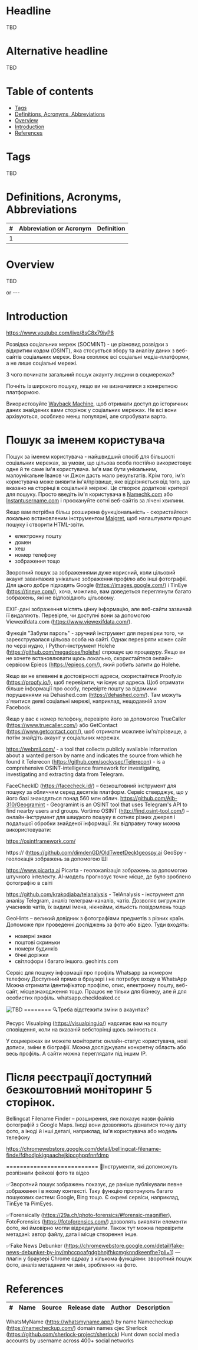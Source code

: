 # Headline

TBD

# Alternative headline

TBD

# Table of contents

- [Tags](./OSINT_uk.md#tags)
- [Definitions, Acronyms, Abbreviations](./OSINT_uk.md#definitions-acronyms-abbreviations)
- [Overview](./OSINT_uk.md#overview)
- [Introduction](./OSINT_uk.md#introduction)
- [References](./OSINT_uk.md#references)

# Tags

TBD

# Definitions, Acronyms, Abbreviations

| # | Abbreviation or Acronym | Definition     |
| - | ------------------------|:--------------:|
| 1 |

# Overview

TBD

or ---

# Introduction

<https://www.youtube.com/live/8sC8x79iyP8>

Розвідка соціальних мереж (SOCMINT) - це різновид розвідки з відкритим кодом (OSINT), яка стосується збору та аналізу даних з веб-сайтів соціальних мереж. Вона охоплює всі соціальні медіа-платформи, а не лише соціальні мережі.

З чого починати загальний пошук акаунту людини в соцмережах?

Почніть із широкого пошуку, якщо ви не визначилися з конкретною платформою.

Використовуйте [Wayback Machine](https://web.archive.org/), щоб отримати доступ до історичних даних знайдених вами сторінок у соціальних мережах.
Не всі вони архівуються, особливо менш популярні, але спробувати варто.

# Пошук за іменем користувача

Пошук за іменем користувача - найшвидший спосіб для більшості соціальних мережах, за умови, що цільова особа постійно використовує одне й те саме ім'я користувача. Ім'я має бути унікальним, малоунікальне Іванов чи Джон дасть мало результатів.
Крім того, ім'я користувача може виявити ім'я/прізвище, яке відрізняється від того, що вказано на сторінці в соціальній мережі.
Це створює додаткові критерії для пошуку.
Просто введіть ім'я користувача в [Namechk.com](https://namechk.com/) або [Instantusername.com](https://instantusername.com/#/) і проскануйте сотні веб-сайтів за лічені хвилини.

Якщо вам потрібна більш розширена функціональність - скористайтеся локально встановленим інструментом [Maigret](https://github.com/soxoj/maigret), щоб налаштувати процес пошуку і створити HTML-звіти.

- електронну пошту
- домен
- хеш
- номер телефону
- зображення тощо

Зворотний пошук за зображеннями дуже корисний, коли цільовий акаунт завантажив унікальне зображення профілю або інші фотографії.
Для цього добре підходять Google (<https://images.google.com/>) і TinEye (<https://tineye.com/>), хоча, можливо, вам доведеться переглянути багато зображень, які не відповідають цільовому.

EXIF-дані зображення містять цінну інформацію, але веб-сайти зазвичай її видаляють.
Перевірте, чи доступні вони за допомогою Viewexifdata.com (<https://www.viewexifdata.com/>).

Функція "Забули пароль" - зручний інструмент для перевірки того, чи зареєструвалася цільова особа на сайті.
Однак перевіряти кожен сайт по черзі нудно, і Python-інструмент Holehe (<https://github.com/megadose/holehe>) спрощує цю процедуру.
Якщо ви не хочете встановлювати щось локально, скористайтеся онлайн-сервісом Epieos (<https://epieos.com/>), який робить запити до Holehe.

Якщо ви не впевнені в достовірності адреси, скористайтеся Proofy.io (<https://proofy.io/>), щоб перевірити, чи існує ця адреса.
Щоб отримати більше інформації про особу, перевірте пошту за відомими порушеннями на Dehashed.com (<https://dehashed.com/>).
Там можуть з'явитися деякі соціальні мережі, наприклад, нещодавній злом Facebook.

Якщо у вас є номер телефону, перевірте його за допомогою TrueCaller (<https://www.truecaller.com/>) або GetContact (<https://www.getcontact.com/>), щоб отримати можливе ім'я/прізвище, а потім знайдіть акаунт у соціальних мережах.

<https://webmii.com/> - a tool that collects publicly available information about a wanted person by name and indicates the source from which he found it
Telerecon (<https://github.com/sockysec/Telerecon>) - is a comprehensive OSINT-intelligence framework for investigating, investigating and extracting data from Telegram.

FaceCheckID (<https://facecheck.id/>) – безкоштовний інструмент для пошуку за обличчям серед десятків платформ. Сервіс стверджує, що у його базі знаходяться понад 560 млн облич.
<https://github.com/Alb-310/Geogramint> - Geogramint is an OSINT tool that uses Telegram's API to find nearby users and groups.
Vortimo OSINT (<http://find.osint-tool.com/>) – онлайн-інструмент для швидкого пошуку в сотнях різних джерел і подальшої обробки знайденої інформації. Як відправну точку можна використовувати:

<https://osintframework.com/>

https:// (<https://github.com/dimdenGD/OldTweetDeck)geospy.ai> GeoSpy - геолокація зображень за допомогою ШІ

<https://www.picarta.ai> Picarta - геолокалізація зображень за допомогою штучного інтелекту. АІ-модель прогнозує точне місце, де було зроблено фотографію в світі

<https://github.com/krakodjaba/telanalysis> - TelAnalysis - інструмент для аналізу Telegram, аналіз телеграм-каналів, чатів.
Дозволяє вигружати учасників чатів, їх видимі імена, нікнейми, кількість повідомлень тощо

GeoHints – великий довідник з фотографіями предметів з різних країн. Допоможе при проведенні досліджень за фото або відео. Туди входять:

- номерні знаки
- поштові скриньки
- номери будинків
- бічні доріжки
- світлофори
і багато іншого.
geohints.com

Сервіс для пошуку інформації про профіль Whatsapp за номером телефону
Доступний прямо в браузері і не потребує входу в WhatsApp
Можна отримати ідентифікатор профілю, опис, електронну пошту, веб-сайт, місцезнаходження тощо. Працює не тільки для бізнесу, але й для особистих профіль.
whatsapp.checkleaked.cc

<img src="./Images/TBD.jpg" alt="TBD" />
========
🔍Треба відстежити зміни в акаунтах?

Ресурс Visualping (https://visualping.io/) надсилає вам на пошту сповіщення, коли на вказаній вебсторінці щось змінюється.

У соцмережах ви можете моніторити: онлайн-статус користувача, нові дописи, зміни в біографії. Можна досліджувати конкретну область або весь профіль. А сайти можна переглядати під іншим IP.

Після реєстрації доступний безкоштовний моніторинг 5 сторінок. 
=============
Bellingcat Filename Finder – розширення, яке показує назви файлів фотографій з Google Maps. Іноді вони дозволяють дізнатися точну дату фото, а іноді й інші деталі, наприклад, ім'я користувача або модель телефону

https://chromewebstore.google.com/detail/bellingcat-filename-finde/fdhodjpkigpaachejkipcghppfnnfdmp

===========================
📸Інструменти, які допоможуть розпізнати фейкові фото та відео

✅Зворотний пошук зображень показує, де раніше публікували певне зображення і в якому контексті. Таку функцію пропонують багато пошукових систем: Google, Bing тощо. Є окремі сервіси, наприклад,  TinEye та PimEyes.

✅Forensically (https://29a.ch/photo-forensics/#forensic-magnifier), FotoForensics (https://fotoforensics.com/) дозволять виявляти елементи фото, які ймовірно могли відредагувати. Також тут можна перевірити метадані: автор файлу, дата і місце створення інше.

✅Fake News Debunker (https://chromewebstore.google.com/detail/fake-news-debunker-by-inv/mhccpoafgdgbhnjfhkcmgknndkeenfhe?pli=1) — плагін у браузері Chrome одразу з кількома функціями: зворотний пошук фото, аналіз метаданих чи змін, зроблених на фото.


# References

| # | Name                 | Source                | Release date           |  Author                 | Description   |
| - | ---------------------|---------------------- |----------------------- | ----------------------- |:-------------:|
WhatsMyName (<https://whatsmyname.app/>) by name
Namecheckup (<https://namecheckup.com/>) domain names cjec
Sherlock (<https://github.com/sherlock-project/sherlock>) Hunt down social media accounts by username across 400+ social networks
